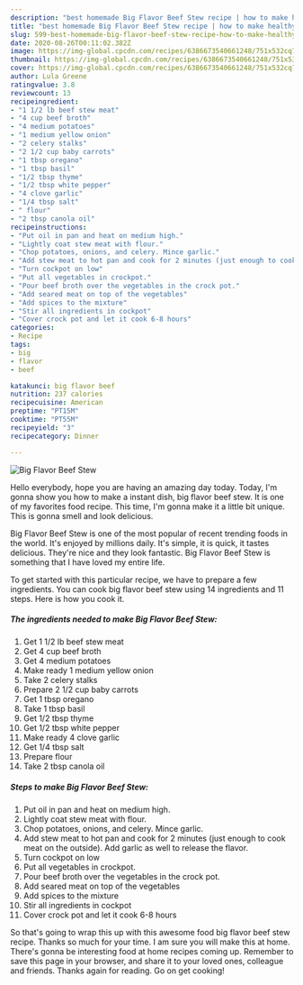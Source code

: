 ```yaml
---
description: "best homemade Big Flavor Beef Stew recipe | how to make healthy Big Flavor Beef Stew"
title: "best homemade Big Flavor Beef Stew recipe | how to make healthy Big Flavor Beef Stew"
slug: 599-best-homemade-big-flavor-beef-stew-recipe-how-to-make-healthy-big-flavor-beef-stew
date: 2020-08-26T00:11:02.382Z
image: https://img-global.cpcdn.com/recipes/6386673540661248/751x532cq70/big-flavor-beef-stew-recipe-main-photo.jpg
thumbnail: https://img-global.cpcdn.com/recipes/6386673540661248/751x532cq70/big-flavor-beef-stew-recipe-main-photo.jpg
cover: https://img-global.cpcdn.com/recipes/6386673540661248/751x532cq70/big-flavor-beef-stew-recipe-main-photo.jpg
author: Lula Greene
ratingvalue: 3.8
reviewcount: 13
recipeingredient:
- "1 1/2 lb beef stew meat"
- "4 cup beef broth"
- "4 medium potatoes"
- "1 medium yellow onion"
- "2 celery stalks"
- "2 1/2 cup baby carrots"
- "1 tbsp oregano"
- "1 tbsp basil"
- "1/2 tbsp thyme"
- "1/2 tbsp white pepper"
- "4 clove garlic"
- "1/4 tbsp salt"
- " flour"
- "2 tbsp canola oil"
recipeinstructions:
- "Put oil in pan and heat on medium high."
- "Lightly coat stew meat with flour."
- "Chop potatoes, onions, and celery. Mince garlic."
- "Add stew meat to hot pan and cook for 2 minutes (just enough to cook meat on the outside). Add garlic as well to release the flavor."
- "Turn cockpot on low"
- "Put all vegetables in crockpot."
- "Pour beef broth over the vegetables in the crock pot."
- "Add seared meat on top of the vegetables"
- "Add spices to the mixture"
- "Stir all ingredients in cockpot"
- "Cover crock pot and let it cook 6-8 hours"
categories:
- Recipe
tags:
- big
- flavor
- beef

katakunci: big flavor beef 
nutrition: 237 calories
recipecuisine: American
preptime: "PT15M"
cooktime: "PT55M"
recipeyield: "3"
recipecategory: Dinner

---
```



![Big Flavor Beef Stew](https://img-global.cpcdn.com/recipes/6386673540661248/751x532cq70/big-flavor-beef-stew-recipe-main-photo.jpg)

Hello everybody, hope you are having an amazing day today. Today, I'm gonna show you how to make a instant dish, big flavor beef stew. It is one of my favorites food recipe. This time, I'm gonna make it a little bit unique. This is gonna smell and look delicious.



Big Flavor Beef Stew is one of the most popular of recent trending foods in the world. It's enjoyed by millions daily. It's simple, it is quick, it tastes delicious. They're nice and they look fantastic. Big Flavor Beef Stew is something that I have loved my entire life.


To get started with this particular recipe, we have to prepare a few ingredients. You can cook big flavor beef stew using 14 ingredients and 11 steps. Here is how you cook it.

<!--inarticleads1-->

##### The ingredients needed to make Big Flavor Beef Stew:

1. Get 1 1/2 lb beef stew meat
1. Get 4 cup beef broth
1. Get 4 medium potatoes
1. Make ready 1 medium yellow onion
1. Take 2 celery stalks
1. Prepare 2 1/2 cup baby carrots
1. Get 1 tbsp oregano
1. Take 1 tbsp basil
1. Get 1/2 tbsp thyme
1. Get 1/2 tbsp white pepper
1. Make ready 4 clove garlic
1. Get 1/4 tbsp salt
1. Prepare  flour
1. Take 2 tbsp canola oil




<!--inarticleads2-->

##### Steps to make Big Flavor Beef Stew:

1. Put oil in pan and heat on medium high.
1. Lightly coat stew meat with flour.
1. Chop potatoes, onions, and celery. Mince garlic.
1. Add stew meat to hot pan and cook for 2 minutes (just enough to cook meat on the outside). Add garlic as well to release the flavor.
1. Turn cockpot on low
1. Put all vegetables in crockpot.
1. Pour beef broth over the vegetables in the crock pot.
1. Add seared meat on top of the vegetables
1. Add spices to the mixture
1. Stir all ingredients in cockpot
1. Cover crock pot and let it cook 6-8 hours




So that's going to wrap this up with this awesome food big flavor beef stew recipe. Thanks so much for your time. I am sure you will make this at home. There's gonna be interesting food at home recipes coming up. Remember to save this page in your browser, and share it to your loved ones, colleague and friends. Thanks again for reading. Go on get cooking!
